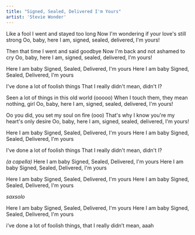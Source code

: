 ```yaml
---
title: "Signed, Sealed, Delivered I'm Yours"
artist: 'Stevie Wonder'
---
```


Like a fool I went and stayed too long
Now I'm wondering if your love's still strong
Oo, baby, here I am, signed, sealed, delivered, I'm yours!

Then that time I went and said goodbye
Now I'm back and not ashamed to cry
Oo, baby, here I am, signed, sealed, delivered, I'm yours!

Here I am baby
Signed, Sealed, Delivered, I'm yours
Here I am baby
Signed, Sealed, Delivered, I'm yours

I've done a lot of foolish things
That I really didn't mean, didn't I?

Seen a lot of things in this old world (ooooo)
When I touch them, they mean nothing, girl
Oo, baby, here I am, signed, sealed, delivered, I'm yours!

Oo you did, you set my soul on fire (ooo)
That's why I know you're my heart's only desire
Oo, baby, here I am, signed, sealed, delivered, I'm yours!

Here I am baby
Signed, Sealed, Delivered, I'm yours
Here I am baby
Signed, Sealed, Delivered, I'm yours

I've done a lot of foolish things
That I really didn't mean, didn't I?

_(a capella)_
Here I am baby
Signed, Sealed, Delivered, I'm yours
Here I am baby
Signed, Sealed, Delivered, I'm yours

Here I am baby
Signed, Sealed, Delivered, I'm yours
Here I am baby
Signed, Sealed, Delivered, I'm yours

_saxsolo_

Here I am baby
Signed, Sealed, Delivered, I'm yours
Here I am baby
Signed, Sealed, Delivered, I'm yours

i’ve done a lot of foolish things, that I really didn’t mean, aaah
